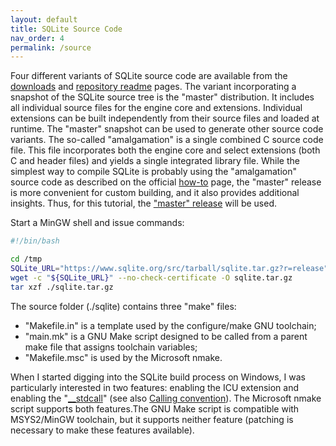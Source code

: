 ```yaml
---
layout: default
title: SQLite Source Code
nav_order: 4
permalink: /source
---
```


Four different variants of SQLite source code are available from the [downloads][SQLite Distros] and [repository readme][README.md] pages. The variant incorporating a snapshot of the SQLite source tree is the "master" distribution. It includes all individual source files for the engine core and extensions. Individual extensions can be built independently from their source files and loaded at runtime. The "master" snapshot can be used to generate other source code variants. The so-called "amalgamation" is a single combined C source code file. This file incorporates both the engine core and select extensions (both C and header files) and yields a single integrated library file. While the simplest way to compile SQLite is probably using the "amalgamation" source code as described on the official [how-to][How To Compile SQLite] page, the "master" release is more convenient for custom building, and it also provides additional insights. Thus, for this tutorial, the ["master" release][SQLite Source Release] will be used.

Start a MinGW shell and issue commands:

```bash
#!/bin/bash

cd /tmp
SQLite_URL="https://www.sqlite.org/src/tarball/sqlite.tar.gz?r=release"
wget -c "${SQLite_URL}" --no-check-certificate -O sqlite.tar.gz
tar xzf ./sqlite.tar.gz
```

The source folder (./sqlite) contains three "make" files:

- "Makefile.in" is a template used by the configure/make GNU toolchain;
- "main.mk" is a GNU Make script designed to be called from a parent make file that assigns toolchain variables;
- "Makefile.msc" is used by the Microsoft nmake.

When I started digging into the SQLite build process on Windows, I was particularly interested in two features: enabling the ICU extension and enabling the "[__stdcall][Stdcall]" (see also [Calling convention][]). The Microsoft nmake script supports both features.The GNU Make script is compatible with MSYS2/MinGW toolchain, but it supports neither feature (patching is necessary to make these features available).


<!--
### References
-->

[SQLite Distros]: https://sqlite.org/download.html
[README.md]: https://sqlite.org/src/doc/trunk/README.md
[SQLite Source Release]: https://sqlite.org/src/tarball/sqlite.tar.gz?r=release
[How To Compile SQLite]: https://sqlite.org/howtocompile.html
[Stdcall]: https://docs.microsoft.com/en-us/cpp/cpp/stdcall?view=msvc-160
[Calling convention]: https://en.wikipedia.org/wiki/Calling_convention
